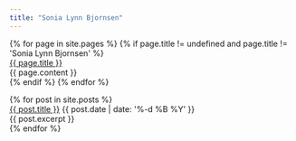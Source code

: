 ```yaml
---
title: "Sonia Lynn Bjornsen"
---
```


<div id="main-content">
  {% for page in site.pages %}
    {% if page.title != undefined and page.title != 'Sonia Lynn Bjornsen' %}
      <a name="{{ page.slug }}"></a>
      <div class="block {{ page.slug }}">
        <a href="{{ site.url }}/#{{ page.slug }}">{{ page.title }}</a>
        <div>{{ page.content }}</div>
      </div>
    {% endif %}
  {% endfor %}

  <a name="news"></a>
  <div class="block news">
    {% for post in site.posts %}
      <a name="{{ post.slug }}"></a>
      <div>
        <a href="{{ site.url }}/#{{ post.slug }}">{{ post.title }}</a>
        <time datetime="{{ post.date | date: '%Y-%m-%d' }}">{{ post.date | date: '%-d %B %Y' }}</time>
        <div>{{ post.excerpt }}</div>
      </div>
    {% endfor %}
  </div>
</div>
